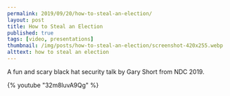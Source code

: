 ```yaml
---
permalink: 2019/09/20/how-to-steal-an-election/
layout: post
title: How to Steal an Election
published: true
tags: [video, presentations]
thumbnail: /img/posts/how-to-steal-an-election/screenshot-420x255.webp
alttext: how to steal an election
---
```


A fun and scary black hat security talk by <a ref="https://twitter.com/garyshort">Gary Short</a> from NDC 2019.

{% youtube "32m8luvA9Qg" %}
